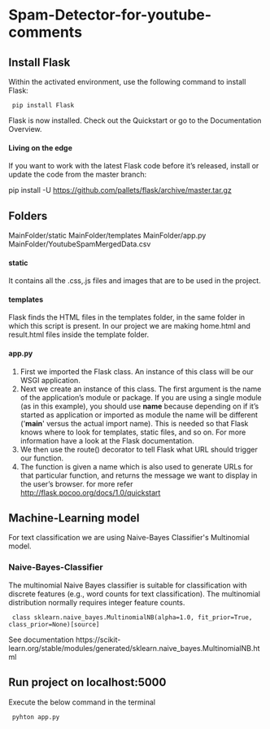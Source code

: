 # Spam-Detector-for-youtube-comments

## Install Flask
Within the activated environment, use the following command to install Flask:

<p><code> pip install Flask </code></p>
Flask is now installed. Check out the Quickstart or go to the Documentation Overview.

#### Living on the edge
If you want to work with the latest Flask code before it’s released, install or update the code from the master branch:

pip install -U https://github.com/pallets/flask/archive/master.tar.gz

## Folders
MainFolder/static 
MainFolder/templates 
MainFolder/app.py 
MainFolder/YoutubeSpamMergedData.csv

#### static
It contains all the .css,.js files and images that are to be used in the project.

#### templates 
Flask finds the HTML files in the templates folder, in the same folder in which this script is present.
In our project we are making home.html and result.html files inside the template folder.

#### app.py 
1. First we imported the Flask class. An instance of this class will be our WSGI application.
2. Next we create an instance of this class. The first argument is the name of the application’s module or package. If you are using a single module (as in this example), you should use __name__ because depending on if it’s started as application or imported as module the name will be different ('__main__' versus the actual import name). This is needed so that Flask knows where to look for templates, static files, and so on. For more information have a look at the Flask documentation.
3. We then use the route() decorator to tell Flask what URL should trigger our function.
4. The function is given a name which is also used to generate URLs for that particular function, and returns the message we    want to display in the user’s browser.
for more refer http://flask.pocoo.org/docs/1.0/quickstart

## Machine-Learning model
For text classification we are using Naive-Bayes Classifier's Multinomial model.

### Naive-Bayes-Classifier 
The multinomial Naive Bayes classifier is suitable for classification with discrete features (e.g., word counts for text classification). The multinomial distribution normally requires integer feature counts.
<p><code> class sklearn.naive_bayes.MultinomialNB(alpha=1.0, fit_prior=True, class_prior=None)[source] </code></p>
See documentation https://scikit-learn.org/stable/modules/generated/sklearn.naive_bayes.MultinomialNB.html

## Run project on localhost:5000
Execute the below command in the terminal 
<p><code> pyhton app.py </code></p>
